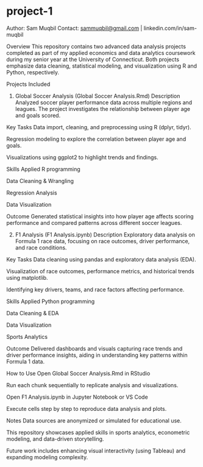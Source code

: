 # project-1
Author: Sam Muqbil
Contact: sammuqbil@gmail.com | linkedin.com/in/sam-muqbil

Overview
This repository contains two advanced data analysis projects completed as part of my applied economics and data analytics coursework during my senior year at the University of Connecticut. Both projects emphasize data cleaning, statistical modeling, and visualization using R and Python, respectively.

Projects Included
1. Global Soccer Analysis (Global Soccer Analysis.Rmd)
Description
Analyzed soccer player performance data across multiple regions and leagues. The project investigates the relationship between player age and goals scored.

Key Tasks
Data import, cleaning, and preprocessing using R (dplyr, tidyr).

Regression modeling to explore the correlation between player age and goals.

Visualizations using ggplot2 to highlight trends and findings.

Skills Applied
R programming

Data Cleaning & Wrangling

Regression Analysis

Data Visualization

Outcome
Generated statistical insights into how player age affects scoring performance and compared patterns across different soccer leagues.

2. F1 Analysis (F1 Analysis.ipynb)
Description
Exploratory data analysis on Formula 1 race data, focusing on race outcomes, driver performance, and race conditions.

Key Tasks
Data cleaning using pandas and exploratory data analysis (EDA).

Visualization of race outcomes, performance metrics, and historical trends using matplotlib.

Identifying key drivers, teams, and race factors affecting performance.

Skills Applied
Python programming

Data Cleaning & EDA

Data Visualization

Sports Analytics

Outcome
Delivered dashboards and visuals capturing race trends and driver performance insights, aiding in understanding key patterns within Formula 1 data.

How to Use
Open Global Soccer Analysis.Rmd in RStudio

Run each chunk sequentially to replicate analysis and visualizations.

Open F1 Analysis.ipynb in Jupyter Notebook or VS Code

Execute cells step by step to reproduce data analysis and plots.

Notes
Data sources are anonymized or simulated for educational use.

This repository showcases applied skills in sports analytics, econometric modeling, and data-driven storytelling.

Future work includes enhancing visual interactivity (using Tableau) and expanding modeling complexity.

